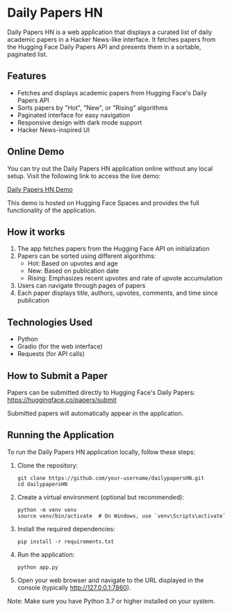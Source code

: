 # Daily Papers HN

Daily Papers HN is a web application that displays a curated list of daily academic papers in a Hacker News-like interface. It fetches papers from the Hugging Face Daily Papers API and presents them in a sortable, paginated list.

## Features

- Fetches and displays academic papers from Hugging Face's Daily Papers API
- Sorts papers by "Hot", "New", or "Rising" algorithms
- Paginated interface for easy navigation
- Responsive design with dark mode support
- Hacker News-inspired UI

## Online Demo

You can try out the Daily Papers HN application online without any local setup. Visit the following link to access the live demo:

[Daily Papers HN Demo](https://huggingface.co/spaces/akhaliq/dailypapershackernews)

This demo is hosted on Hugging Face Spaces and provides the full functionality of the application.

## How it works

1. The app fetches papers from the Hugging Face API on initialization
2. Papers can be sorted using different algorithms:
   - Hot: Based on upvotes and age
   - New: Based on publication date
   - Rising: Emphasizes recent upvotes and rate of upvote accumulation
3. Users can navigate through pages of papers
4. Each paper displays title, authors, upvotes, comments, and time since publication

## Technologies Used

- Python
- Gradio (for the web interface)
- Requests (for API calls)

## How to Submit a Paper

Papers can be submitted directly to Hugging Face's Daily Papers:
https://huggingface.co/papers/submit

Submitted papers will automatically appear in the application.

## Running the Application

To run the Daily Papers HN application locally, follow these steps:

1. Clone the repository:
   ```
   git clone https://github.com/your-username/dailypapersHN.git
   cd dailypapersHN
   ```

2. Create a virtual environment (optional but recommended):
   ```
   python -m venv venv
   source venv/bin/activate  # On Windows, use `venv\Scripts\activate`
   ```

3. Install the required dependencies:
   ```
   pip install -r requirements.txt
   ```

4. Run the application:
   ```
   python app.py
   ```

5. Open your web browser and navigate to the URL displayed in the console (typically http://127.0.0.1:7860).

Note: Make sure you have Python 3.7 or higher installed on your system.
